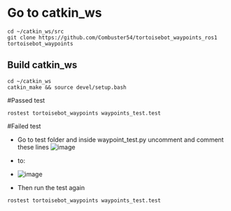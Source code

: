 # Go to catkin_ws 
```
cd ~/catkin_ws/src
git clone https://github.com/Combuster54/tortoisebot_waypoints_ros1 tortoisebot_waypoints
```
## Build catkin_ws
```
cd ~/catkin_ws
catkin_make && source devel/setup.bash
```

#Passed test
```
rostest tortoisebot_waypoints waypoints_test.test
```
#Failed test
 - Go to test folder and inside waypoint_test.py uncomment and comment these lines
   ![image](https://github.com/Combuster54/tortoisebot_waypoints_ros1/assets/98191055/5ccd27b3-862d-428f-9a21-981d801b42ba)
   
 - to:
 - 
   ![image](https://github.com/Combuster54/tortoisebot_waypoints_ros1/assets/98191055/73d547a6-71fa-48dd-a2ed-82dd14488041)
   
 - Then run the test again
```
rostest tortoisebot_waypoints waypoints_test.test
```
